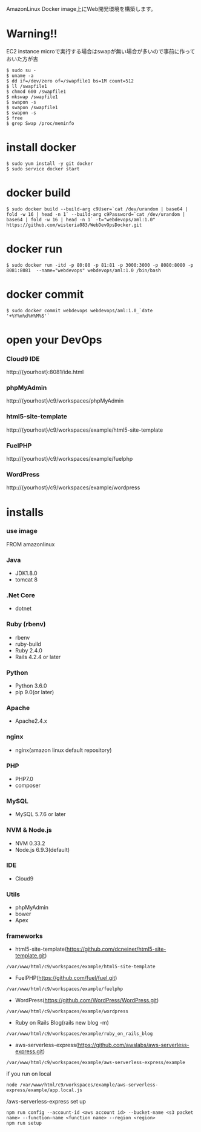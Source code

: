 AmazonLinux Docker image上にWeb開発環境を構築します。

# Warning!!

EC2 instance microで実行する場合はswapが無い場合が多いので事前に作っておいた方が吉

```
$ sudo su -
$ uname -a
$ dd if=/dev/zero of=/swapfile1 bs=1M count=512
$ ll /swapfile1
$ chmod 600 /swapfile1
$ mkswap /swapfile1
$ swapon -s
$ swapon /swapfile1
$ swapon -s
$ free
$ grep Swap /proc/meminfo
```
 
# install docker
```
$ sudo yum install -y git docker
$ sudo service docker start
```

# docker build
```
$ sudo docker build --build-arg c9User=`cat /dev/urandom | base64 | fold -w 16 | head -n 1` --build-arg c9Password=`cat /dev/urandom | base64 | fold -w 16 | head -n 1` -t="webdevops/aml:1.0" https://github.com/wisteria083/WebDevOpsDocker.git 
```

# docker run
```
$ sudo docker run -itd -p 80:80 -p 81:81 -p 3000:3000 -p 8080:8080 -p 8081:8081  --name="webdevops" webdevops/aml:1.0 /bin/bash
```

# docker commit
```
$ sudo docker commit webdevops webdevops/aml:1.0_`date '+%Y%m%d%H%M%S'`
```

# open your DevOps

### Cloud9 IDE
http://{yourhost}:8081/ide.html

### phpMyAdmin
http://{yourhost}/c9/workspaces/phpMyAdmin

### html5-site-template
http://{yourhost}/c9/workspaces/example/html5-site-template

### FuelPHP
http://{yourhost}/c9/workspaces/example/fuelphp

### WordPress
http://{yourhost}/c9/workspaces/example/wordpress

# installs

### use image
FROM amazonlinux

### Java
* JDK1.8.0
* tomcat 8

### .Net Core
* dotnet

### Ruby (rbenv)
* rbenv
* ruby-build
* Ruby 2.4.0
* Rails 4.2.4 or later

### Python
* Python 3.6.0
* pip 9.0(or later)

### Apache
* Apache2.4.x

### nginx
* nginx(amazon linux default repository)

### PHP
* PHP7.0
* composer

### MySQL
* MySQL 5.7.6 or later

### NVM & Node.js
* NVM 0.33.2
* Node.js 6.9.3(default)

### IDE
* Cloud9

### Utils
* phpMyAdmin
* bower
* Apex

### frameworks
* html5-site-template(https://github.com/dcneiner/html5-site-template.git)
```
/var/www/html/c9/workspaces/example/html5-site-template
```

* FuelPHP(https://github.com/fuel/fuel.git)
```
/var/www/html/c9/workspaces/example/fuelphp
```

* WordPress(https://github.com/WordPress/WordPress.git)
```
/var/www/html/c9/workspaces/example/wordpress
```

* Ruby on Rails Blog(rails new blog -m)
```
/var/www/html/c9/workspaces/example/ruby_on_rails_blog
```

* aws-serverless-express(https://github.com/awslabs/aws-serverless-express.git)
```
/var/www/html/c9/workspaces/example/aws-serverless-express/example
```

if you run on local
```
node /var/www/html/c9/workspaces/example/aws-serverless-express/example/app.local.js
```

/aws-serverless-express set up
```
npm run config --account-id <aws account id> --bucket-name <s3 packet name> --function-name <function name> --region <region>
npm run setup
```
